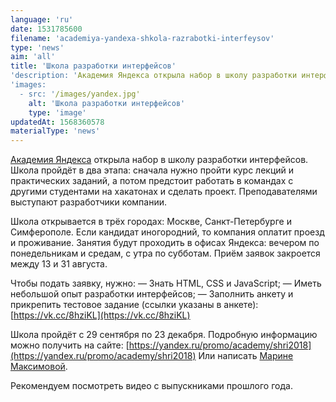 ```yaml
---
language: 'ru'
date: 1531785600
filename: 'academiya-yandexa-shkola-razrabotki-interfeysov'
type: 'news'
aim: 'all'
title: 'Школа разработки интерфейсов'
'description: 'Академия Яндекса открыла набор в школу разработки интерфейсов. Школа пройдёт...'
'images:
  - src: '/images/yandex.jpg'
    alt: 'Школа разработки интерфейсов'
    type: 'image'
updatedAt: 1568360578
materialType: 'news'
---
```

[Академия Яндекса](https://vk.com/yandex.academy) открыла набор в школу разработки интерфейсов. Школа пройдёт в два этапа: сначала нужно пройти курс лекций и практических заданий, а потом предстоит работать в командах с другими студентами на хакатонах и сделать проект. Преподавателями выступают разработчики компании.

Школа открывается в трёх городах: Москве, Санкт-Петербурге и Симферополе. Если кандидат иногородний, то компания оплатит проезд и проживание. Занятия будут проходить в офисах Яндекса: вечером по понедельникам и средам, с утра по субботам. Приём заявок закроется между 13 и 31 августа.

Чтобы подать заявку, нужно: — Знать HTML, CSS и JavaScript; — Иметь небольшой опыт разработки интерфейсов; — Заполнить анкету и прикрепить тестовое задание (ссылки указаны в анкете): [https://vk.cc/8hziKL](https://vk.cc/8hziKL)

Школа пройдёт с 29 сентября по 23 декабря. Подробную информацию можно получить на сайте: [https://yandex.ru/promo/academy/shri2018](https://yandex.ru/promo/academy/shri2018) Или написать [Марине Максимовой](https://vk.com/iblondi).

Рекомендуем посмотреть видео с выпускниками прошлого года.
